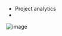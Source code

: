 - Project analytics
- 
![image](https://user-images.githubusercontent.com/70001950/133735475-e7d1c6a2-d5ef-4efa-a60d-01aa90f2201d.png)
